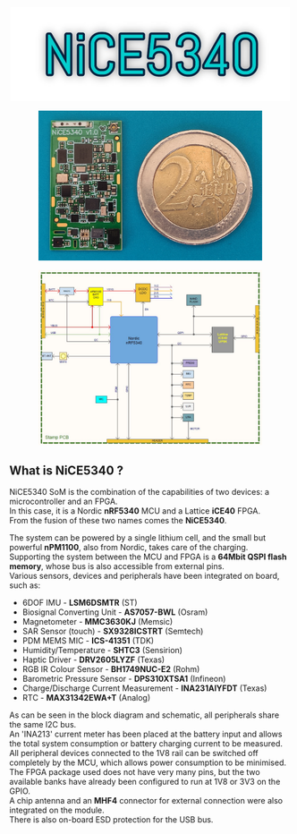 <p align="center">
<img src="https://github.com/ProDesLab/NiCE5340_V1.0-SoM/blob/main/Media/NiCE5340%20header%20logo%20w.jpg" width="500">
</p>
<p align="center">
<img src="https://github.com/ProDesLab/NiCE5340_V1.0-SoM/blob/main/Media/1714388781094.jpg" width="400">
</p>
<p align="center">
<img src="https://github.com/ProDesLab/NiCE5340_V1.0-SoM/blob/main/Media/NiCE5340%20Block%20Diagram.jpg" width="400">
</p>

## What is NiCE5340 ?
NiCE5340 SoM is the combination of the capabilities of two devices: a microcontroller and an FPGA. <br />
In this case, it is a Nordic **nRF5340** MCU and a Lattice **iCE40** FPGA. <br />
From the fusion of these two names comes the **NiCE5340**. <br />

The system can be powered by a single lithium cell, and the small but powerful **nPM1100**, also from Nordic, takes care of the charging. <br />
Supporting the system between the MCU and FPGA is a **64Mbit QSPI flash memory**, whose bus is also accessible from external pins. <br />
Various sensors, devices and peripherals have been integrated on board, such as:
 - 6DOF IMU - **LSM6DSMTR** (ST)
 - Biosignal Converting Unit - **AS7057-BWL** (Osram)
 - Magnetometer - **MMC3630KJ** (Memsic)
 - SAR Sensor (touch) - **SX9328ICSTRT** (Semtech)
 - PDM MEMS MIC - **ICS-41351** (TDK)
 - Humidity/Temperature - **SHTC3** (Sensirion)
 - Haptic Driver - **DRV2605LYZF** (Texas)
 - RGB IR Colour Sensor - **BH1749NUC-E2** (Rohm)
 - Barometric Pressure Sensor - **DPS310XTSA1** (Infineon)
 - Charge/Discharge Current Measurement - **INA231AIYFDT** (Texas)
 - RTC - **MAX31342EWA+T** (Analog)

As can be seen in the block diagram and schematic, all peripherals share the same I2C bus. <br />
An 'INA213' current meter has been placed at the battery input and allows the total system consumption or battery charging current to be measured. <br />
All peripheral devices connected to the 1V8 rail can be switched off completely by the MCU, which allows power consumption to be minimised. <br />
The FPGA package used does not have very many pins, but the two available banks have already been configured to run at 1V8 or 3V3 on the GPIO. <br />
A chip antenna and an **MHF4** connector for external connection were also integrated on the module. <br />
There is also on-board ESD protection for the USB bus. <br />
